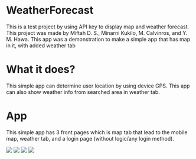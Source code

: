 # WeatherForecast
This is a test project by using API key to display map and weather forecast. This project was made by Miftah D. S., Minarni Kukilo, M. Calvinros, and Y. M. Hawa. This app was a demonstration to make a simple app that has map in it, with added weather tab

# What it does?
This simple app can determine user location by using device GPS. This app can also show weather info from searched area in weather tab.

# App
This simple app has 3 front pages which is map tab that lead to the mobile map, weather tab, and a login page (without logic/any login method).

<img src="WeatherTab.png">
<img src="MobileMap.png">
<img src="LocationTab.png">
<img src="LoginTab.png">